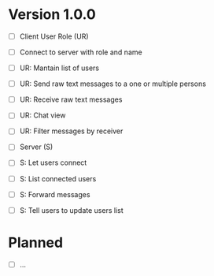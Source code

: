 # Version 1.0.0

- [ ] Client User Role (UR)
- [ ] Connect to server with role and name
- [ ] UR: Mantain list of users
- [ ] UR: Send raw text messages to a one or multiple persons
- [ ] UR: Receive raw text messages
- [ ] UR: Chat view
- [ ] UR: Filter messages by receiver

- [ ] Server (S)
- [ ] S: Let users connect
- [ ] S: List connected users
- [ ] S: Forward messages
- [ ] S: Tell users to update users list

# Planned

- [ ] ...
